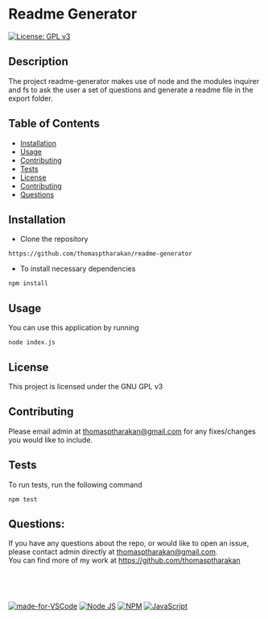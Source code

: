 # Readme Generator
[![License: GPL v3](https://img.shields.io/badge/License-GPLv3-blue.svg)](https://www.gnu.org/licenses/gpl-3.0)
## Description
 The project readme-generator makes use of node and the modules inquirer and fs to ask the user a set of questions and generate a readme file in the export folder.
## Table of Contents
- [Installation](#installation)
- [Usage](#usage)
- [Contributing](#contributing)
- [Tests](#tests)
- [License](#license)
- [Contributing](#contributing)
- [Questions](#questions)
## Installation
  - Clone the repository
```
https://github.com/thomasptharakan/readme-generator
```
 - To install necessary dependencies
```
npm install
```
## Usage
You can use this application by running
```
node index.js
```
## License
This project is licensed under the GNU GPL v3
## Contributing
Please email admin at thomasptharakan@gmail.com for any fixes/changes you would like to include.
## Tests
To run tests, run the following command
```
npm test
```
## Questions:
If you have any questions about the repo, or would like to open an issue, please contact admin directly at thomasptharakan@gmail.com.<br/>You can find more of my work at https://github.com/thomasptharakan
<br/><br/><br/>
#
 [![made-for-VSCode](https://img.shields.io/badge/Visual_Studio-5C2D91?style=for-the-badge&logo=visual%20studio&logoColor=white)](https://code.visualstudio.com/)  [![Node JS](https://img.shields.io/badge/Node.js-339933?style=for-the-badge&logo=nodedotjs&logoColor=white)](https://nodejs.org/en/)  [![NPM](https://img.shields.io/badge/npm-CB3837?style=for-the-badge&logo=npm&logoColor=white)](https://nodejs.org/en/)  [![JavaScript](https://img.shields.io/badge/JavaScript-323330?style=for-the-badge&logo=javascript&logoColor=F7DF1E)](https://www.javascript.com/) 
#
